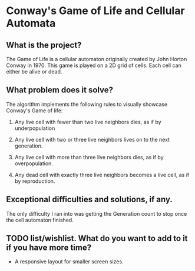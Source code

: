 # Conway's Game of Life and Cellular Automata

## What is the project?

The Game of Life is a cellular automaton originally created by John Horton Conway in 1970. This game is played on a 2D grid of cells. Each cell can either be alive or dead.

## What problem does it solve?

The algorithm implements the following rules to visually showcase Conway's Game of life:

1. Any live cell with fewer than two live neighbors dies, as if by underpopulation

2. Any live cell with two or three live neighbors lives on to the next generation.

3. Any live cell with more than three live neighbors dies, as if by overpopulation.

4. Any dead cell with exactly three live neighbors becomes a live cell, as if by reproduction. 

## Exceptional difficulties and solutions, if any.

The only difficulty I ran into was getting the Generation count to stop once the cell automaton finished.

## TODO list/wishlist. What do you want to add to it if you have more time?

- A responsive layout for smaller screen sizes.
